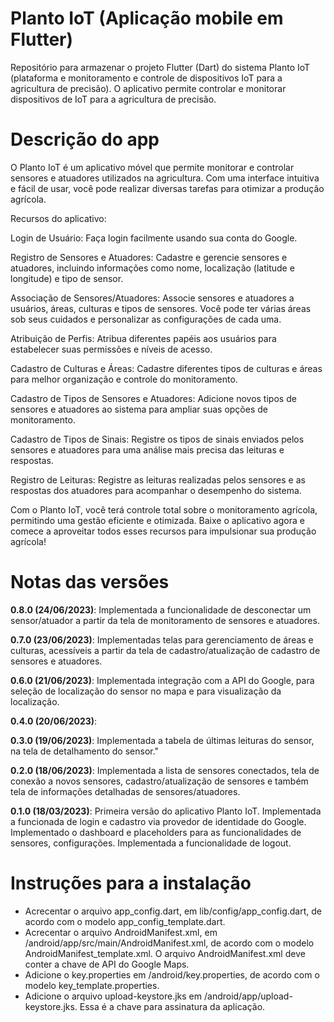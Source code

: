 # Planto IoT (Aplicação mobile em Flutter)

Repositório para armazenar o projeto Flutter (Dart) do sistema Planto IoT (plataforma e monitoramento e controle de dispositivos IoT para a agricultura de precisão). O aplicativo permite controlar e monitorar dispositivos de IoT para a agricultura de precisão.


# Descrição do app

O Planto IoT é um aplicativo móvel que permite monitorar e controlar sensores e atuadores utilizados na agricultura. Com uma interface intuitiva e fácil de usar, você pode realizar diversas tarefas para otimizar a produção agrícola.

Recursos do aplicativo:

Login de Usuário: Faça login facilmente usando sua conta do Google.

Registro de Sensores e Atuadores: Cadastre e gerencie sensores e atuadores, incluindo informações como nome, localização (latitude e longitude) e tipo de sensor.

Associação de Sensores/Atuadores: Associe sensores e atuadores a usuários, áreas, culturas e tipos de sensores. Você pode ter várias áreas sob seus cuidados e personalizar as configurações de cada uma.

Atribuição de Perfis: Atribua diferentes papéis aos usuários para estabelecer suas permissões e níveis de acesso.

Cadastro de Culturas e Áreas: Cadastre diferentes tipos de culturas e áreas para melhor organização e controle do monitoramento.

Cadastro de Tipos de Sensores e Atuadores: Adicione novos tipos de sensores e atuadores ao sistema para ampliar suas opções de monitoramento.

Cadastro de Tipos de Sinais: Registre os tipos de sinais enviados pelos sensores e atuadores para uma análise mais precisa das leituras e respostas.

Registro de Leituras: Registre as leituras realizadas pelos sensores e as respostas dos atuadores para acompanhar o desempenho do sistema.

Com o Planto IoT, você terá controle total sobre o monitoramento agrícola, permitindo uma gestão eficiente e otimizada. Baixe o aplicativo agora e comece a aproveitar todos esses recursos para impulsionar sua produção agrícola!


# Notas das versões

**0.8.0 (24/06/2023)**: Implementada a funcionalidade de desconectar um sensor/atuador a partir da tela de monitoramento de sensores e atuadores.

**0.7.0 (23/06/2023)**: Implementadas telas para gerenciamento de áreas e culturas, acessíveis a partir da tela de cadastro/atualização de cadastro de sensores e atuadores.

**0.6.0 (21/06/2023)**: Implementada integração com a API do Google, para seleção de localização do sensor no mapa e para visualização da localização.

**0.4.0 (20/06/2023)**: 

**0.3.0 (19/06/2023)**: Implementada a tabela de últimas leituras do sensor, na tela de detalhamento do sensor."

**0.2.0 (18/06/2023)**: Implementada a lista de sensores conectados, tela de conexão a novos sensores, cadastro/atualização de sensores e também tela de informações detalhadas de sensores/atuadores.

**0.1.0 (18/03/2023)**: Primeira versão do aplicativo Planto IoT. Implementada a funcionada de login e cadastro via provedor de identidade do Google. Implementado o dashboard e placeholders para as funcionalidades de sensores, configurações. Implementada a funcionalidade de logout.

# Instruções para a instalação

- Acrecentar o arquivo app_config.dart, em lib/config/app_config.dart, de acordo com o modelo app_config_template.dart.
- Acrecentar o arquivo AndroidManifest.xml, em /android/app/src/main/AndroidManifest.xml, de acordo com o modelo AndroidManifest_template.xml. O arquivo AndroidManifest.xml deve conter a chave de API do Google Maps.
- Adicione o key.properties em /android/key.properties, de acordo com o modelo key_template.properties.
- Adicione o arquivo upload-keystore.jks em /android/app/upload-keystore.jks. Essa é a chave para assinatura da aplicação.